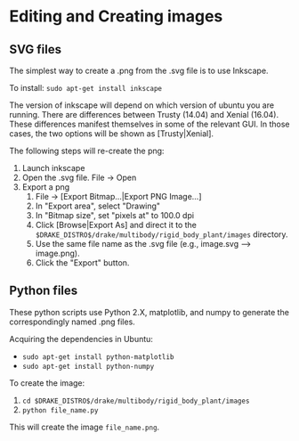 # Editing and Creating images

## SVG files

The simplest way to create a .png from the .svg file is to use Inkscape.

To install: `sudo apt-get install inkscape`

The version of inkscape will depend on which version of ubuntu you are running.  There are differences between Trusty (14.04) and Xenial (16.04).  These differences manifest themselves in some of the relevant GUI.  In those cases, the two options will be shown as [Trusty|Xenial].

The following steps will re-create the png:

1. Launch inkscape
2. Open the .svg file.  File -> Open
3. Export a png
   1. File -> [Export Bitmap...|Export PNG Image...]
   2. In "Export area", select "Drawing"
   3. In "Bitmap size", set "pixels at" to 100.0 dpi
   4. Click [Browse|Export As] and direct it to the `$DRAKE_DISTRO$/drake/multibody/rigid_body_plant/images` directory.
   5. Use the same file name as the .svg file (e.g., image.svg --> image.png).
   6. Click the "Export" button.

## Python files

These python scripts use Python 2.X, matplotlib, and numpy to generate the correspondingly named .png files.

Acquiring the dependencies in Ubuntu:

- `sudo apt-get install python-matplotlib`
- `sudo apt-get install python-numpy`

To create the image:

1. `cd $DRAKE_DISTRO$/drake/multibody/rigid_body_plant/images`
2. `python file_name.py`

This will create the image `file_name.png`.
